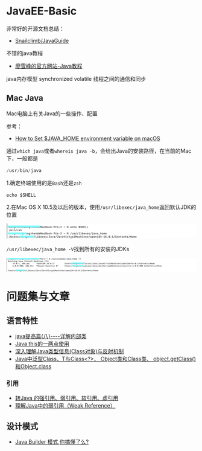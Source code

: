 # JavaEE-Basic

非常好的开源文档总结：

+ [Snailclimb/JavaGuide](https://github.com/Snailclimb/JavaGuide)

不错的java教程

+ [廖雪峰的官方网站-Java教程](https://www.liaoxuefeng.com/wiki/1252599548343744)

java内存模型 synchronized volatile 线程之间的通信和同步



## Mac Java

Mac电脑上有关Java的一些操作、配置

参考：

+ [How to Set $JAVA_HOME environment variable on macOS](https://mkyong.com/java/how-to-set-java_home-environment-variable-on-mac-os-x/)

通过`which java`或者`whereis java -b`，会给出Java的安装路径，在当前的Mac下，一般都是

```java
/usr/bin/java
```

1.确定终端使用的是`Bash`还是`zsh`

```shell
echo $SHELL
```



2.在Mac OS X 10.5及以后的版本，使用`/usr/libexec/java_home`返回默认JDK的位置

![001](https://github.com/winfredzen/JavaEE-Basic/blob/master/images/001.png)

`/usr/libexec/java_home -V`找到所有的安装的JDKs

![002](https://github.com/winfredzen/JavaEE-Basic/blob/master/images/002.png)





# 问题集与文章

## 语言特性

+ [java提高篇(八)----详解内部类](https://www.cnblogs.com/chenssy/p/3388487.html)
+ [Java this的一两点使用](https://www.cnblogs.com/qifengshi/p/5425238.html)
+ [深入理解Java类型信息(Class对象)与反射机制](https://blog.csdn.net/javazejian/article/details/70768369)
+ [Java中泛型Class<T>、T与Class<?>、 Object类和Class类、 object.getClass()和Object.class](https://www.cnblogs.com/zhoading/p/11300876.html)

### 引用

+ [转Java 的强引用、弱引用、软引用、虚引用](https://www.cnblogs.com/gudi/p/6403953.html)
+ [理解Java中的弱引用（Weak Reference）](https://www.cnblogs.com/absfree/p/5555687.html)



## 设计模式

+ [Java Builder 模式,你搞懂了么?](https://juejin.im/post/5c2088205188251920598d85)

